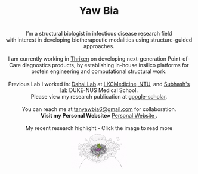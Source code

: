 
<br />
<p align="center">
  <h1 align="center">Yaw Bia</h1>

  <p align="center">
    <br />
    I’m a structural biologist in infectious disease research field 
    <br />
    with interest in developing biotherapeutic modalities using structure-guided approaches. 
    <br />
    <br />
    I am currently working in <a href="https://www.thrixen.com" target="_blank" rel="noopener noreferrer"> Thrixen<a/> on developing next-generation Point-of-Care diagnostics products, by establishing in-house insilico platforms for protein engineering and computational structural work. 
    <br />
    <br />
    Previous Lab I worked in: <a href="https://blogs.ntu.edu.sg/dhlab/" target="_blank" rel="noopener noreferrer"> Dahai Lab</a> at <a href="https://www.ntu.edu.sg/medicine" target="_blank" rel="noopener noreferrer"> LKCMedicine, NTU</a>, and <a href="https://www.duke-nus.edu.sg/directory/detail/vasudevan-subhash" target="_blank" rel="noopener noreferrer">Subhash's lab<a/> DUKE-NUS Medical School. 
    <br />
    Please view my research publication at <a href="https://scholar.google.com/citations?user=vRS_sU4AAAAJ&hl=en&authuser=1" target="_blank" rel="noopener noreferrer"> google-scholar</a>. 
    <br />
    <br />
    You can reach me at <a href="mailto:tanyawbia6@gmail.com"> tanyawbia6@gmail.com</a> for collaboration.
    <br />
    <strong>Visit my Personal Website» </strong>
    <a href="https://yawbia.github.io/portfolio"> Personal Website </a>.
    <br />
    <br />
    My recent research highlight - Click the image to read more
    <br />
    <a href="https://doi.org/10.1126/sciadv.add2536" target="_blank" rel="noopener noreferrer"><img src="./chikv-rc.gif" alt="HTML5 Icon" width="150" height="100"> </a>
  </p>
</p>


<!---
yawbia/yawbia is a ✨ special ✨ repository because its `README.md` (this file) appears on your GitHub profile.
You can click the Preview link to take a look at your changes.
--->
